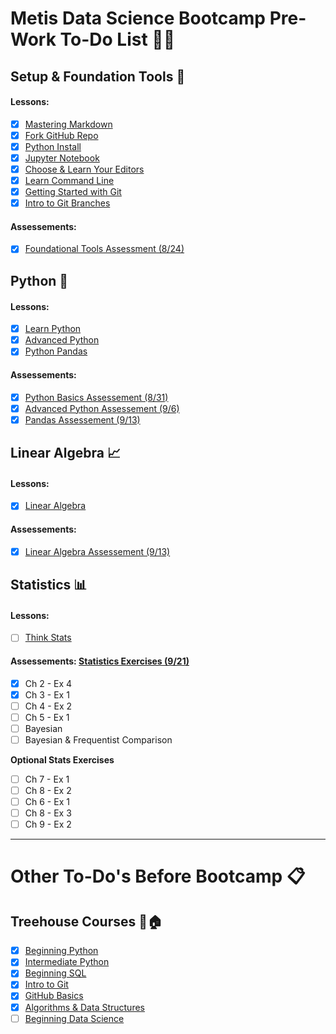 # Metis Data Science Bootcamp Pre-Work To-Do List :boot::tent:

## Setup & Foundation Tools :wrench:
#### Lessons: 
- [x] [Mastering Markdown](https://github.com/scrapfishies/dsp/tree/master/lessons/markdown)
- [x] [Fork GitHub Repo](https://github.com/scrapfishies/dsp/tree/master/lessons/git_fork)
- [x] [Python Install](https://github.com/scrapfishies/dsp/tree/master/lessons/install)
- [x] [Jupyter Notebook](https://github.com/scrapfishies/dsp/tree/master/lessons/install_jupyter)
- [x] [Choose & Learn Your Editors](https://github.com/scrapfishies/dsp/tree/master/lessons/editors)
- [x] [Learn Command Line](https://github.com/scrapfishies/dsp/tree/master/lessons/command_line)
- [x] [Getting Started with Git](https://github.com/scrapfishies/dsp/tree/master/lessons/git_intro)
- [x] [Intro to Git Branches](https://github.com/scrapfishies/dsp/tree/master/lessons/git_branches)

#### Assessements: 
- [x] [Foundational Tools Assessment (8/24)](https://www.hackerrank.com/test/edshcfc0a5q/26922512d1b333a324dc113580d62855)

## Python :snake:
#### Lessons: 
- [x] [Learn Python](https://github.com/scrapfishies/dsp/tree/master/lessons/python_intro)
- [x] [Advanced Python](https://github.com/scrapfishies/dsp/tree/master/lessons/python_advanced)
- [x] [Python Pandas](https://github.com/scrapfishies/dsp/tree/master/lessons/pandas_intro)

#### Assessements: 
- [x] [Python Basics Assessement (8/31)](https://www.hackerrank.com/test/7q9m8pejfdm/72c10271e7fd1daa9601bdbbf48768e0)
- [x] [Advanced Python Assessement (9/6)](https://www.hackerrank.com/test/e7pon3itk8g/779c68b5d4cd2876295a2ab4f8a69eaf)
- [x] [Pandas Assessement (9/13)](https://www.hackerrank.com/test/beg202nchad/a3ae8be11d8345e83400e68ea9fa10e5)

## Linear Algebra :chart_with_upwards_trend:
#### Lessons: 
- [x] [Linear Algebra](https://github.com/scrapfishies/dsp/tree/master/lessons/linear_algebra)

#### Assessements: 
- [x] [Linear Algebra Assessement (9/13)](https://www.hackerrank.com/test/f069ddpl41e/b2a178cb63902abefe98edde08055336?mc_cid=ac2b0f9662&mc_eid=2dc3f53bdb)

## Statistics :bar_chart:
#### Lessons: 
- [ ] [Think Stats](https://github.com/scrapfishies/dsp/tree/master/lessons/statistics)

#### Assessements: [Statistics Exercises (9/21)](https://github.com/scrapfishies/dsp/tree/master/lessons/statistics)
- [x] Ch 2 - Ex 4
- [x] Ch 3 - Ex 1
- [ ] Ch 4 - Ex 2
- [ ] Ch 5 - Ex 1
- [ ] Bayesian
- [ ] Bayesian & Frequentist Comparison

**Optional Stats Exercises**
- [ ] Ch 7 - Ex 1
- [ ] Ch 8 - Ex 2
- [ ] Ch 6 - Ex 1
- [ ] Ch 8 - Ex 3
- [ ] Ch 9 - Ex 2 

___
# Other To-Do's Before Bootcamp :clipboard:
## Treehouse Courses :evergreen_tree::house:
- [x] [Beginning Python](https://teamtreehouse.com/tracks/beginning-python)
- [x] [Intermediate Python](https://teamtreehouse.com/tracks/intermediate-python)
- [x] [Beginning SQL](https://teamtreehouse.com/tracks/beginning-sql)
- [x] [Intro to Git](https://teamtreehouse.com/library/introduction-to-git)
- [x] [GitHub Basics](https://teamtreehouse.com/library/github-basics)
- [x] [Algorithms & Data Structures](https://teamtreehouse.com/tracks/algorithms-and-data-structures)
- [ ] [Beginning Data Science](https://teamtreehouse.com/tracks/beginning-data-science)
